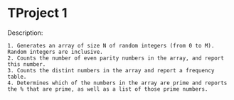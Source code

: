 # TProject 1

Description:

    1. Generates an array of size N of random integers (from 0 to M). Random integers are inclusive.
    2. Counts the number of even parity numbers in the array, and report this number.
    3. Counts the distint numbers in the array and report a frequency table.
    4. Determines which of the numbers in the array are prime and reports the % that are prime, as well as a list of those prime numbers.
    
